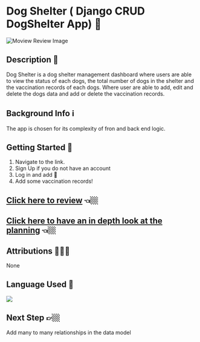 # Dog Shelter ( Django CRUD DogShelter App) 🍿

![Moview Review Image](https://github.com/user-attachments/assets/88dd00ee-32e8-40a3-b76e-807ece10ebfa)

## Description 📝
Dog Shelter is a dog shelter management dashboard where users are able to view the status of each dogs, the total number of dogs in the shelter and the vaccination records of each dogs.
Where user are able to add, edit and delete the dogs data and add or delete the vaccination records.

## Background Info ℹ️
The app is chosen for its complexity of fron and back end logic. 

## Getting Started 🚀
1. Navigate to the link.
2. Sign Up if you do not have an account 
3. Log in and add 🐶
4. Add some vaccination records!

## [Click here to review](https://movie-reviews-app-9dd1875b7f4b.herokuapp.com/) 👈🏼

## [Click here to have an in depth look at the planning](https://trello.com/invite/b/66d0045df49181a8afa300cf/ATTI9d6d239b6bdd36bf22daec55ebf8ef02FB51CCC2/django-project-dog-shelter-dog-tracker) 👈🏼

## Attributions 👨🏻‍💻
None

## Language Used 📝
<a href="https://skillicons.dev">
    <img src="https://skillicons.dev/icons?i=html,css,python,django,postgresql" />
</a>

## Next Step 👉🏼
Add many to many relationships in the data model


